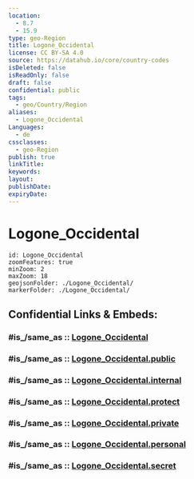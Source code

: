```yaml
---
location:
  - 8.7
  - 15.9
type: geo-Region
title: Logone_Occidental
license: CC BY-SA 4.0
source: https://datahub.io/core/country-codes
isDeleted: false
isReadOnly: false
draft: false
confidential: public
tags:
  - geo/Country/Region
aliases:
  - Logone_Occidental
Languages:
  - de
cssclasses:
  - geo-Region
publish: true
linkTitle:
keywords:
layout:
publishDate:
expiryDate:
---
```


# Logone_Occidental

```leaflet
id: Logone_Occidental
zoomFeatures: true 
minZoom: 2 
maxZoom: 18
geojsonFolder: ./Logone_Occidental/
markerFolder: ./Logone_Occidental/
```


## Confidential Links & Embeds: 

### #is_/same_as :: [Logone_Occidental](/_Standards/Earth/Continent/Africa/Africa~Central/Chad/Regions~Chad/Logone_Occidental.md) 

### #is_/same_as :: [Logone_Occidental.public](/_public/Earth/Continent/Africa/Africa~Central/Chad/Regions~Chad/Logone_Occidental.public.md) 

### #is_/same_as :: [Logone_Occidental.internal](/_internal/Earth/Continent/Africa/Africa~Central/Chad/Regions~Chad/Logone_Occidental.internal.md) 

### #is_/same_as :: [Logone_Occidental.protect](/_protect/Earth/Continent/Africa/Africa~Central/Chad/Regions~Chad/Logone_Occidental.protect.md) 

### #is_/same_as :: [Logone_Occidental.private](/_private/Earth/Continent/Africa/Africa~Central/Chad/Regions~Chad/Logone_Occidental.private.md) 

### #is_/same_as :: [Logone_Occidental.personal](/_personal/Earth/Continent/Africa/Africa~Central/Chad/Regions~Chad/Logone_Occidental.personal.md) 

### #is_/same_as :: [Logone_Occidental.secret](/_secret/Earth/Continent/Africa/Africa~Central/Chad/Regions~Chad/Logone_Occidental.secret.md)

